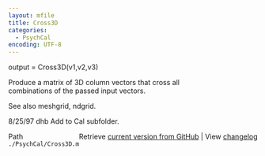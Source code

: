 ```yaml
---
layout: mfile
title: Cross3D
categories:
  - PsychCal
encoding: UTF-8
---
```


output = Cross3D(v1,v2,v3)  

Produce a matrix of 3D column vectors that cross all  
combinations of the passed input vectors.  

See also meshgrid, ndgrid.  

8/25/97   dhb  Add to Cal subfolder.  


<div class="code_header" style="text-align:right;">
  <span style="float:left;">Path&nbsp;&nbsp;</span> <span class="counter">Retrieve <a href=
  "https://raw.github.com/Psychtoolbox-3/Psychtoolbox-3/beta/./PsychCal/Cross3D.m">current version from GitHub</a> | View <a href=
  "https://github.com/Psychtoolbox-3/Psychtoolbox-3/commits/beta/./PsychCal/Cross3D.m">changelog</a></span>
</div>
<div class="code">
  <code>./PsychCal/Cross3D.m</code>
</div>
